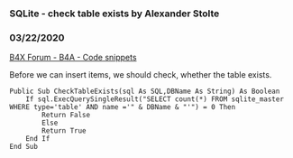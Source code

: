 ### SQLite - check table exists by Alexander Stolte
### 03/22/2020
[B4X Forum - B4A - Code snippets](https://www.b4x.com/android/forum/threads/115243/)

Before we can insert items, we should check, whether the table exists.  
  

```B4X
Public Sub CheckTableExists(sql As SQL,DBName As String) As Boolean   
    If sql.ExecQuerySingleResult("SELECT count(*) FROM sqlite_master WHERE type='table' AND name ='" & DBName & "'") = 0 Then  
        Return False  
        Else  
        Return True  
    End If   
End Sub
```